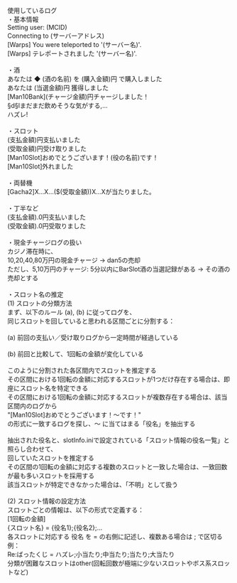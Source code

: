 使用しているログ<br>
・基本情報<br>
Setting user: (MCID)<br>
Connecting to (サーバーアドレス)<br>
[Warps] You were teleported to '(サーバー名)'.<br>
[Warps] テレポートされました '(サーバー名)'.<br><br>
・酒<br>
あなたは ◆ (酒の名前) を (購入金額)円 で購入しました<br>
あなたは (当選金額)円 獲得しました<br>
\[Man10Bank](チャージ金額)円チャージしました！<br>
§d§lまだまだ飲めそうな気がする,...<br>
ハズレ!<br><br>
・スロット<br>
(支払金額)円支払いました<br>
(受取金額)円受け取りました<br>
\[Man10Slot]おめでとうございます！(役の名前)です！<br>
\[Man10Slot]外れました<br><br>
・両替機<br>
[Gacha2]X...X...($(受取金額))X...Xが当たりました。<br><br>
・丁半など<br>
(支払金額).0円支払いました<br>
(受取金額).0円受取りました<br><br>
・現金チャージログの扱い<br>
カジノ滞在時に、<br>
10,20,40,80万円の現金チャージ → dan5の売却<br>
ただし、5,10万円のチャージ: 5分以内にBarSlot酒の当選記録がある → その酒の売却とする<br><br>
・スロット名の推定<br>
(1) スロットの分類方法<br>
まず、以下のルール (a), (b) に従ってログを、<br>
同じスロットを回していると思われる区間ごとに分割する：<br><br>
(a) 前回の支払い／受け取りログから一定時間が経過している<br><br>
(b) 前回と比較して、1回転の金額が変化している<br><br>
このように分割された各区間内でスロットを推定する<br>
その区間における1回転の金額に対応するスロットが1つだけ存在する場合は、即座にスロット名を特定できる<br>
その区間における1回転の金額に対応するスロットが複数存在する場合は、該当区間内のログから<br>
"[Man10Slot]おめでとうございます！〜です！"<br>
の形式に一致するログを探し、〜 に当てはまる「役名」を抽出する<br><br>
抽出された役名と、slotInfo.iniで設定されている「スロット情報の役名一覧」と照らし合わせて、<br>
回していたスロットを推定する<br>
その区間の1回転の金額に対応する複数のスロットと一致した場合は、一致回数が最も多いスロットを採用する<br>
該当スロットが特定できなかった場合は、「不明」として扱う<br><br>
(2) スロット情報の設定方法<br>
スロットごとの情報は、以下の形式で定義する：<br>
[1回転の金額]<br>
{スロット名} = {役名1};{役名2};...<br>
各スロットに対応する 役名 を = の右側に記述し、複数ある場合は ; で区切る<br>
例：<br>
Re:ばったくじ = ハズレ;小当たり;中当たり;当たり;大当たり<br>
分類が困難なスロットはother(回転回数が極端に少ないスロットやボス系スロットなど)<br>